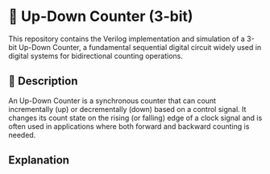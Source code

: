 # 🔁 Up-Down Counter (3-bit)

This repository contains the Verilog implementation and simulation of a 3-bit Up-Down Counter, a fundamental sequential digital circuit widely used in digital systems for bidirectional counting operations.

## 📘 Description

An Up-Down Counter is a synchronous counter that can count incrementally (up) or decrementally (down) based on a control signal. It changes its count state on the rising (or falling) edge of a clock signal and is often used in applications where both forward and backward counting is needed.

## Explanation 

